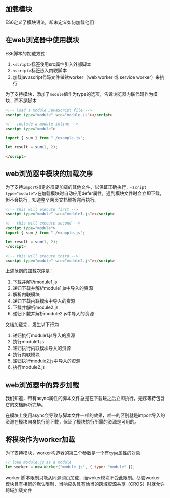 
## 加载模块
ES6定义了模块语法，却未定义如何加载他们

## 在web浏览器中使用模块
ES6脚本的加载方式：
1. `<script>`标签使用src属性引入外部脚本
2. `<script>`标签嵌入内联脚本
3. 加载javascript代码文件做欸worker（web worker 或 service worker）来执行

为了支持模块，添加了`module`值作为type的选项，告诉浏览器内联代码作为模块，而不是脚本
```html
<!-- load a module JavaScript file -->
<script type="module" src="module.js"></script>

<!-- include a module inline -->
<script type="module">

import { sum } from "./example.js";

let result = sum(1, 2);

</script>
```

## web浏览器中模块的加载次序
为了支持`import`指定必须要加载的其他文件，以保证正确执行，`<script type="module">`在加载模块时自动应用defer属性，遇到模块文件时会立即下载，但不会执行，知道整个网页文档解析完再执行。

```html
<!-- this will execute first -->
<script type="module" src="module1.js"></script>

<!-- this will execute second -->
<script type="module">
import { sum } from "./example.js";

let result = sum(1, 2);
</script>

<!-- this will execute third -->
<script type="module" src="module2.js"></script>
```
上述范例的加载次序是：
1. 下载并解析module1.js
2. 递归下载并解析module1.js中导入的资源
3. 解析内联模块
4. 递归下载内联模块中导入的资源
5. 下载并解析module2.js
6. 递归下载并解析module2.js中导入的资源

文档加载完，发生以下行为
1. 递归执行module1.js导入的资源
2. 执行module1.js
3. 递归执行内联模块导入的资源
4. 执行内联模块
5. 递归执行module2.js中导入的资源
6. 执行module2.js

## web浏览器中的异步加载
我们知道，带有async属性的脚本文件总是在下载玩之后立即执行，无序等待包含它的文档解析完毕。

在模块上使用async会导致与脚本文件一样的效果，唯一的区别就是import导入的资源在模块自身执行前下载，保证了模块执行所需的资源是可用的。

## 将模块作为worker加载
为了支持模块，worker构造器的第二个参数是一个有`type`属性的对象

```js
// load module.js as a module
let worker = new Worker("module.js", { type: "module" });
```
worker 脚本限制只能从同源网页加载，而woker模块不受此限制。尽管worker 模块具有相同的默认限制，当响应头具有恰当的跨域资源共享（CROS）时就允许跨域加载文件

